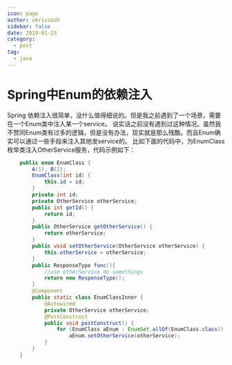 ```yaml
---
icon: page
author: xkrivzooh
sidebar: false
date: 2019-01-23
category:
  - post
tag:
  - java
---
```


# Spring中Enum的依赖注入

Spring 依赖注入很简单，没什么值得细说的。但是我之前遇到了一个场景，需要在一个Enum类中注入某一个service。
说实话之前没有遇到过这种情况。虽然我不赞同Enum类有过多的逻辑，但是没有办法，现实就是那么残酷。而且Enum确实可以通过一些手段来注入其他发service的。
比如下面的代码中，为EnumClass枚举类注入OtherService服务，代码示例如下：

```java
	public enum EnumClass {
	    A(1), B(2);
	    EnumClass(int id) {
	        this.id = id;
	    }
	    private int id;
	    private OtherService otherService;
	    public int getId() {
	        return id;
	    }
	    public OtherService getOtherService() {
	        return otherService;
	    }
	    public void setOtherService(OtherService otherService) {
	        this.otherService = otherService;
	    }
	    public ResponseType func(){
	    	//use otherService do somethings
	    	return new ResponseType();
	    }
	    @Component
	    public static class EnumClassInner {
	        @Autowired
	        private OtherService otherService;
	        @PostConstruct
	        public void postConstruct() {
	            for (EnumClass aEnum : EnumSet.allOf(EnumClass.class))
	                aEnum.setOtherService(otherService);
	        }
	    }
	}
```

<!-- @include: ../scaffolds/post_footer.md -->
